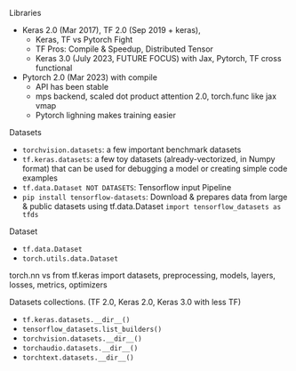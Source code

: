 Libraries
- Keras 2.0 (Mar 2017), TF 2.0 (Sep 2019 + keras), 
	- Keras, TF vs Pytorch Fight
	- TF Pros: Compile & Speedup, Distributed Tensor
	- Keras 3.0 (July 2023, FUTURE FOCUS) with Jax, Pytorch, TF cross functional
- Pytorch 2.0 (Mar 2023) with compile
	- API has been stable
	- mps backend, scaled dot product attention 2.0, torch.func like jax vmap
	- Pytorch lighning makes training easier


Datasets
- `torchvision.datasets`: a few important benchmark datasets
- `tf.keras.datasets`: a few toy datasets (already-vectorized, in Numpy format) that can be used for debugging a model or creating simple code examples
- `tf.data.Dataset NOT DATASETS`: Tensorflow input Pipeline
- `pip install tensorflow-datasets`: Download & prepares data from large & public datasets using tf.data.Dataset
`import tensorflow_datasets as tfds`

Dataset
- `tf.data.Dataset`
- `torch.utils.data.Dataset`

torch.nn
vs from tf.keras import datasets, preprocessing, models, layers, losses, metrics, optimizers

Datasets collections. (TF 2.0, Keras 2.0, Keras 3.0 with less TF)
- `tf.keras.datasets.__dir__()`
- `tensorflow_datasets.list_builders()`
- `torchvision.datasets.__dir__()`
- `torchaudio.datasets.__dir__()`
- `torchtext.datasets.__dir__()`

